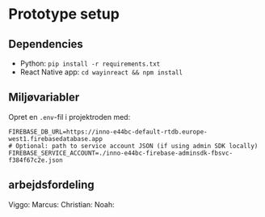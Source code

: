 # Prototype setup

## Dependencies
- Python: `pip install -r requirements.txt`
- React Native app: `cd wayinreact && npm install`

## Miljøvariabler
Opret en `.env`-fil i projektroden med:

```
FIREBASE_DB_URL=https://inno-e44bc-default-rtdb.europe-west1.firebasedatabase.app
# Optional: path to service account JSON (if using admin SDK locally)
FIREBASE_SERVICE_ACCOUNT=./inno-e44bc-firebase-adminsdk-fbsvc-f384f67c2e.json
```
## arbejdsfordeling

Viggo:
Marcus:
Christian:
Noah: